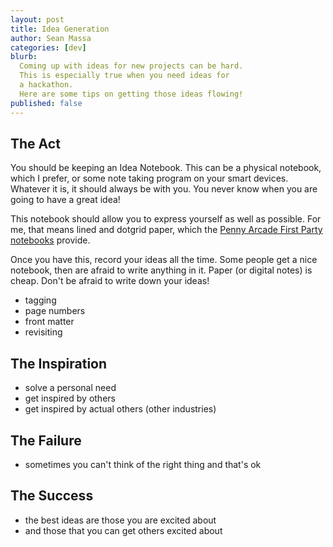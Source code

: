 ```yaml
---
layout: post
title: Idea Generation
author: Sean Massa
categories: [dev]
blurb:
  Coming up with ideas for new projects can be hard.
  This is especially true when you need ideas for
  a hackathon.
  Here are some tips on getting those ideas flowing!
published: false
---
```


## The Act
You should be keeping an Idea Notebook.
This can be a physical notebook, which I prefer,
or some note taking program on your smart devices.
Whatever it is, it should always be with you.
You never know when you are going to have a great idea!

This notebook should allow you to express yourself
as well as possible.
For me, that means lined and dotgrid paper,
which the
[Penny Arcade First Party notebooks](http://store.penny-arcade.com/products/first-party-notebook-set)
provide.

Once you have this, record your ideas all the time.
Some people get a nice notebook,
then are afraid to write anything in it.
Paper (or digital notes) is cheap.
Don't be afraid to write down your ideas!

- tagging
- page numbers
- front matter
- revisiting


## The Inspiration
- solve a personal need
- get inspired by others
- get inspired by actual others (other industries)


## The Failure

- sometimes you can't think of the right thing and that's ok


## The Success

- the best ideas are those you are excited about
- and those that you can get others excited about





